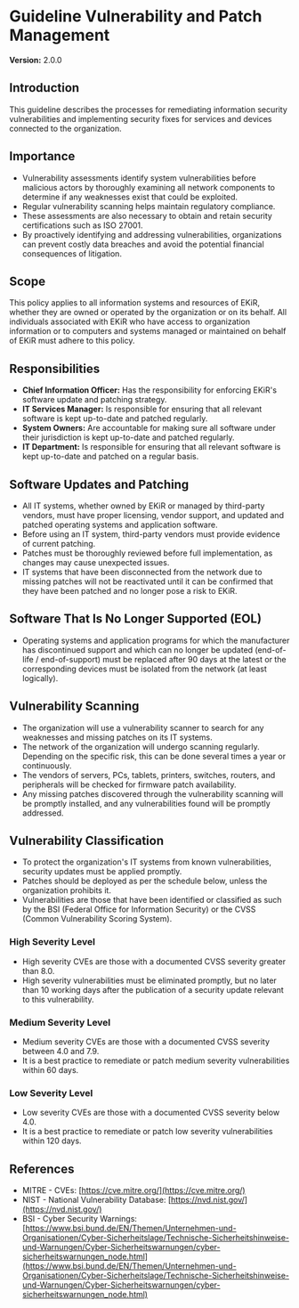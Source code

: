 # Guideline Vulnerability and Patch Management

**Version:** 2.0.0

## Introduction

This guideline describes the processes for remediating information security vulnerabilities and implementing security fixes for services and devices connected to the organization.

## Importance

-   Vulnerability assessments identify system vulnerabilities before malicious actors by thoroughly examining all network components to determine if any weaknesses exist that could be exploited.
-   Regular vulnerability scanning helps maintain regulatory compliance.
-   These assessments are also necessary to obtain and retain security certifications such as ISO 27001.
-   By proactively identifying and addressing vulnerabilities, organizations can prevent costly data breaches and avoid the potential financial consequences of litigation.

## Scope

This policy applies to all information systems and resources of EKiR, whether they are owned or operated by the organization or on its behalf. All individuals associated with EKiR who have access to organization information or to computers and systems managed or maintained on behalf of EKiR must adhere to this policy.

## Responsibilities

-   **Chief Information Officer:** Has the responsibility for enforcing EKiR's software update and patching strategy.
-   **IT Services Manager:** Is responsible for ensuring that all relevant software is kept up-to-date and patched regularly.
-   **System Owners:** Are accountable for making sure all software under their jurisdiction is kept up-to-date and patched regularly.
-   **IT Department:** Is responsible for ensuring that all relevant software is kept up-to-date and patched on a regular basis.

## Software Updates and Patching

-   All IT systems, whether owned by EKiR or managed by third-party vendors, must have proper licensing, vendor support, and updated and patched operating systems and application software.
-   Before using an IT system, third-party vendors must provide evidence of current patching.
-   Patches must be thoroughly reviewed before full implementation, as changes may cause unexpected issues.
-   IT systems that have been disconnected from the network due to missing patches will not be reactivated until it can be confirmed that they have been patched and no longer pose a risk to EKiR.

## Software That Is No Longer Supported (EOL)

-   Operating systems and application programs for which the manufacturer has discontinued support and which can no longer be updated (end-of-life / end-of-support) must be replaced after 90 days at the latest or the corresponding devices must be isolated from the network (at least logically).

## Vulnerability Scanning

-   The organization will use a vulnerability scanner to search for any weaknesses and missing patches on its IT systems.
-   The network of the organization will undergo scanning regularly. Depending on the specific risk, this can be done several times a year or continuously.
-   The vendors of servers, PCs, tablets, printers, switches, routers, and peripherals will be checked for firmware patch availability.
-   Any missing patches discovered through the vulnerability scanning will be promptly installed, and any vulnerabilities found will be promptly addressed.

## Vulnerability Classification

-   To protect the organization's IT systems from known vulnerabilities, security updates must be applied promptly.
-   Patches should be deployed as per the schedule below, unless the organization prohibits it.
-   Vulnerabilities are those that have been identified or classified as such by the BSI (Federal Office for Information Security) or the CVSS (Common Vulnerability Scoring System).

### High Severity Level

-   High severity CVEs are those with a documented CVSS severity greater than 8.0.
-   High severity vulnerabilities must be eliminated promptly, but no later than 10 working days after the publication of a security update relevant to this vulnerability.

### Medium Severity Level

-   Medium severity CVEs are those with a documented CVSS severity between 4.0 and 7.9.
-   It is a best practice to remediate or patch medium severity vulnerabilities within 60 days.

### Low Severity Level

-   Low severity CVEs are those with a documented CVSS severity below 4.0.
-   It is a best practice to remediate or patch low severity vulnerabilities within 120 days.

## References

-   MITRE - CVEs: [https://cve.mitre.org/](https://cve.mitre.org/)
-   NIST - National Vulnerability Database: [https://nvd.nist.gov/](https://nvd.nist.gov/)
-   BSI - Cyber Security Warnings: [https://www.bsi.bund.de/EN/Themen/Unternehmen-und-Organisationen/Cyber-Sicherheitslage/Technische-Sicherheitshinweise-und-Warnungen/Cyber-Sicherheitswarnungen/cyber-sicherheitswarnungen_node.html](https://www.bsi.bund.de/EN/Themen/Unternehmen-und-Organisationen/Cyber-Sicherheitslage/Technische-Sicherheitshinweise-und-Warnungen/Cyber-Sicherheitswarnungen/cyber-sicherheitswarnungen_node.html)

